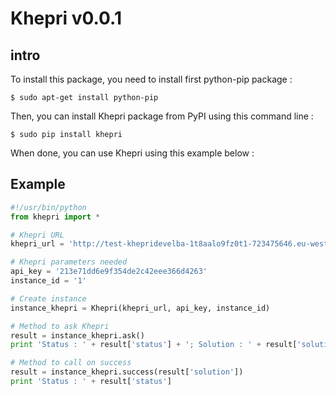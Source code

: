 # Khepri v0.0.1

## intro

To install this package, you need to install first python-pip package :

```
$ sudo apt-get install python-pip
```

Then, you can install Khepri package from PyPI using this command line :

```
$ sudo pip install khepri
```

When done, you can use Khepri using this example below :


## Example

```python
#!/usr/bin/python
from khepri import *

# Khepri URL
khepri_url = 'http://test-khepridevelba-1t8aalo9fz0t1-723475646.eu-west-1.elb.amazonaws.com'

# Khepri parameters needed
api_key = '213e71dd6e9f354de2c42eee366d4263'
instance_id = '1'

# Create instance
instance_khepri = Khepri(khepri_url, api_key, instance_id)

# Method to ask Khepri
result = instance_khepri.ask()
print 'Status : ' + result['status'] + '; Solution : ' + result['solution']

# Method to call on success
result = instance_khepri.success(result['solution'])
print 'Status : ' + result['status']
```
